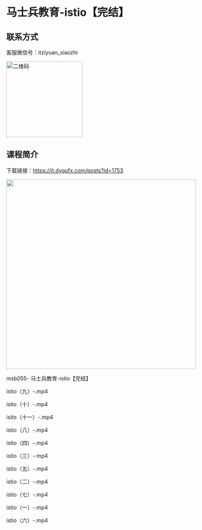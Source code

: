 # 马士兵教育-istio【完结】

## 联系方式

客服微信号：itziyuan_xiaozhi

<img src="https://ziyuanyun.oss-cn-guangzhou.aliyuncs.com/common/20240614073449/666b82192834a.jpg" width="200" height="200" alt="二维码">

## 课程简介

下载链接：https://it.dyqufx.com/posts?id=1753

<img src="https://ziyuanyun.oss-cn-guangzhou.aliyuncs.com/yun/20240515183526/66448fee07f5e.jpg" width="500" alt="">

  msb055- 马士兵教育-istio【完结】

 istio（九）-.mp4

 isito（十）-.mp4

 isito（十一）-.mp4

 istio（八）-.mp4

 istio（四）-.mp4

 istio（三）-.mp4

 istio（五）-.mp4

 istio（二）-.mp4

 istio（七）-.mp4

 istio（一）-.mp4

 istio（六）-.mp4

  